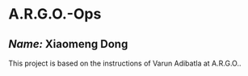 # A.R.G.O.-Ops
***Name:*** Xiaomeng Dong
---
This project is based on the instructions of Varun Adibatla at A.R.G.O..
